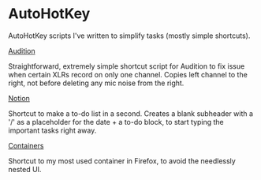 # AutoHotKey
AutoHotKey scripts I've written to simplify tasks (mostly simple shortcuts).


[Audition](https://github.com/riedelsolutions/AutoHotKey/blob/master/audition.ahk)


Straightforward, extremely simple shortcut script for Audition to fix issue when certain XLRs record on only one channel.
Copies left channel to the right, not before deleting any mic noise from the right.


[Notion](https://github.com/riedelsolutions/AutoHotKey/blob/master/notion.ahk)


Shortcut to make a to-do list in a second. Creates a blank subheader with a '/' as a placeholder for the date + a to-do block, to start typing the important tasks right away.


[Containers](https://github.com/riedelsolutions/AutoHotKey/blob/master/containers.ahk)


Shortcut to my most used container in Firefox, to avoid the needlessly nested UI.
